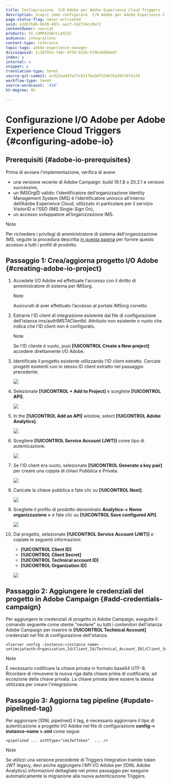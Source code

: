```yaml
---
title: Configurazione  I/O Adobe per Adobe Experience Cloud Triggers
description: Scopri come configurare  I/O Adobe per Adobe Experience Cloud Triggers
page-status-flag: never-activated
uuid: e2db7bdb-8630-497c-aacf-242734cc0a72
contentOwner: sauviat
products: SG_CAMPAIGN/CLASSIC
audience: integrations
content-type: reference
topic-tags: adobe-experience-manager
discoiquuid: 1c20795d-748c-4f5d-b526-579b36666e8f
index: y
internal: n
snippet: y
translation-type: tm+mt
source-git-commit: ac922ea93faf7cb3176e9df33467b1492f87a1f0
workflow-type: tm+mt
source-wordcount: '418'
ht-degree: 0%

---
```



# Configurazione  I/O Adobe per Adobe Experience Cloud Triggers {#configuring-adobe-io}

## Prerequisiti {#adobe-io-prerequisites}

Prima di avviare l&#39;implementazione, verifica di avere:

* una versione recente di  Adobe Campaign: build 19.1.8 o 20.2.1 e versioni successive,
* un IMSOrgID valido: l’identificatore dell’organizzazione  Identity Management System (IMS) è l’identificatore univoco all’interno dell’Adobe Experience Cloud, utilizzato in particolare per il servizio VisitorID e l’SSO (IMS Single-Sign On),
* un accesso sviluppatore all’organizzazione IMS.

>[!NOTE]
>
>Per richiedere i privilegi di amministratore di sistema dell&#39;organizzazione IMS, seguite la procedura descritta [in questa pagina](https://helpx.adobe.com/ca/enterprise/admin-guide.html/ca/enterprise/using/manage-developers.ug.html) per fornire questo accesso a tutti i profili di prodotto.


## Passaggio 1: Crea/aggiorna  progetto I/O Adobe {#creating-adobe-io-project}

1. Accedete  I/O Adobe ed effettuate l&#39;accesso con il diritto di amministratore di sistema per IMSorg.

   >[!NOTE]
   >
   > Assicurati di aver effettuato l’accesso al portale IMSorg corretto.

1. Estrarre l&#39;ID client di integrazione esistente dal file di configurazione dell&#39;istanza ims/authIMSTAClientId. Attributo non esistente o vuoto che indica che l&#39;ID client non è configurato.

   >[!NOTE]
   >
   >Se l&#39;ID cliente è vuoto, puoi **[!UICONTROL Create a New project]** accedere direttamente  I/O Adobe.

1. Identificate il progetto esistente utilizzando l&#39;ID client estratto. Cercate progetti esistenti con lo stesso ID client estratto nel passaggio precedente.

   ![](assets/adobe_io_8.png)

1. Selezionate **[!UICONTROL + Add to Project]** e scegliete **[!UICONTROL API]**.

   ![](assets/adobe_io_1.png)

1. In the **[!UICONTROL Add an API]** window, select **[!UICONTROL Adobe Analytics]**.

   ![](assets/adobe_io_2.png)

1. Scegliere **[!UICONTROL Service Account (JWT)]** come tipo di autenticazione.

   ![](assets/adobe_io_3.png)

1. Se l&#39;ID client era vuoto, selezionate **[!UICONTROL Generate a key pair]** per creare una coppia di chiavi Pubblica e Privata.

   ![](assets/adobe_io_4.png)

1. Caricate la chiave pubblica e fate clic su **[!UICONTROL Next]**.

   ![](assets/adobe_io_5.png)

1. Scegliete il profilo di prodotto denominato **Analytics-&lt; Nome organizzazione >** e fate clic su **[!UICONTROL Save configured API]**.

   ![](assets/adobe_io_6.png)

1. Dal progetto, selezionate **[!UICONTROL Service Account (JWT)]** e copiate le seguenti informazioni:
   * **[!UICONTROL Client ID]**
   * **[!UICONTROL Client Secret]**
   * **[!UICONTROL Technical account ID]**
   * **[!UICONTROL Organization ID]**

   ![](assets/adobe_io_7.png)

## Passaggio 2: Aggiungere le credenziali del progetto in  Adobe Campaign {#add-credentials-campaign}

Per aggiungere le credenziali di progetto in  Adobe Campaign, eseguite il comando seguente come utente &quot;neolane&quot; su tutti i contenitori dell&#39;istanza Adobe Campaign  per inserire le **[!UICONTROL Technical Account]** credenziali nel file di configurazione dell&#39;istanza.

```
nlserver config -instance:<instance name> -setimsjwtauth:Organization_Id/Client_Id/Technical_Account_ID[/Client_Secret[/Base64_encoded_Private_Key]]
```

>[!NOTE]
>
>È necessario codificare la chiave privata in formato base64 UTF-8. Ricordare di rimuovere la nuova riga dalla chiave prima di codificarla, ad eccezione della chiave privata. La chiave privata deve essere la stessa utilizzata per creare l&#39;integrazione.

## Passaggio 3: Aggiorna tag pipeline {#update-pipelined-tag}

Per aggiornare [!DNL pipelined] il tag, è necessario aggiornare il tipo di autenticazione a  progetto I/O Adobe nel file di configurazione **config-&lt; instance-name >.xml** come segue:

```
<pipelined ... authType="imsJwtToken"  ... />
```

>[!NOTE]
>
>Se utilizzi una versione precedente di Triggers Integration tramite token JWT legacy, devi anche aggiungere l&#39;API I/O  Adobe per [!DNL Adobe Analytics] informazioni dettagliate nel primo passaggio per eseguire automaticamente la migrazione alla nuova autenticazione Triggers.

